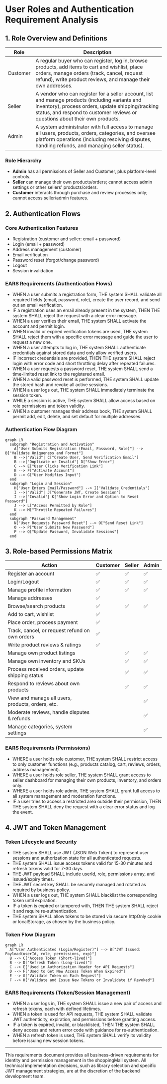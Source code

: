 # User Roles and Authentication Requirement Analysis

## 1. Role Overview and Definitions

| Role    | Description                                                                                                                                                    |
|---------|----------------------------------------------------------------------------------------------------------------------------------------------------------------|
| Customer| A regular buyer who can register, log in, browse products, add items to cart and wishlist, place orders, manage orders (track, cancel, request refund), write product reviews, and manage their own addresses. |
| Seller  | A vendor who can register for a seller account, list and manage products (including variants and inventory), process orders, update shipping/tracking status, and respond to customer reviews or questions about their own products. |
| Admin   | A system administrator with full access to manage all users, products, orders, categories, and oversee platform operations (including resolving disputes, handling refunds, and managing seller status). |

### Role Hierarchy
- **Admin** has all permissions of Seller and Customer, plus platform-level controls.
- **Seller** can manage their own products/orders; cannot access admin settings or other sellers' products/orders.
- **Customer** interacts through purchase and review processes only; cannot access seller/admin features.

## 2. Authentication Flows

### Core Authentication Features
- Registration (customer and seller: email + password)
- Login (email + password)
- Address management (customer)
- Email verification
- Password reset (forgot/change password)
- Logout
- Session invalidation

### EARS Requirements (Authentication Flows)
- WHEN a user submits a registration form, THE system SHALL validate all required fields (email, password, role), create the user record, and send out an email verification.
- IF a registration uses an email already present in the system, THEN THE system SHALL reject the request with a clear error message.
- WHEN a user verifies their email, THE system SHALL activate the account and permit login.
- WHEN invalid or expired verification tokens are used, THE system SHALL reject them with a specific error message and guide the user to request a new one.
- WHEN a user attempts to log in, THE system SHALL authenticate credentials against stored data and only allow verified users.
- IF incorrect credentials are provided, THEN THE system SHALL reject login with error code and short throttling delay after repeated failures.
- WHEN a user requests a password reset, THE system SHALL send a time-limited reset link to the registered email.
- WHEN a valid password reset is performed, THE system SHALL update the stored hash and revoke all active sessions.
- WHEN a user logs out, THE system SHALL immediately terminate the session token.
- WHILE a session is active, THE system SHALL allow access based on role permissions and token validity.
- WHEN a customer manages their address book, THE system SHALL permit add, edit, delete, and set default for multiple addresses.

### Authentication Flow Diagram
```mermaid
graph LR
  subgraph "Registration and Activation"
    A["User Submits Registration (Email, Password, Role)"] --> B["Validate Uniqueness and Format"]
    B -->|"Valid"| C["Create User, Send Verification Email"]
    B -->|"Duplicate or Invalid"| D["Show Error"]
    C --> E["User Clicks Verification Link"]
    E --> F["Activate Account"]
    D --> G["User Modifies Input"]
  end
  subgraph "Login and Session"
    H["User Enters Email/Password"] --> I["Validate Credentials"]
    I -->|"Valid"| J["Generate JWT, Create Session"]
    I -->|"Invalid"| K["Show Login Error and Option to Reset Password"]
    J --> L["Access Permitted by Role"]
    K --> M["Throttle Repeated Failures"]
  end
  subgraph "Password Management"
    N["User Requests Password Reset"] --> O["Send Reset Link"]
    O --> P["User Submits New Password"]
    P --> Q["Update Password, Invalidate Sessions"]
  end
```

## 3. Role-based Permissions Matrix

| Action                                              | Customer | Seller | Admin |
|-----------------------------------------------------|----------|--------|-------|
| Register an account                                 | ✅       | ✅     | ✅    |
| Login/Logout                                        | ✅       | ✅     | ✅    |
| Manage profile information                          | ✅       | ✅     | ✅    |
| Manage addresses                                    | ✅       |        |       |
| Browse/search products                              | ✅       | ✅     | ✅    |
| Add to cart, wishlist                              | ✅       |        |       |
| Place order, process payment                        | ✅       |        |       |
| Track, cancel, or request refund on own orders      | ✅       |        |       |
| Write product reviews & ratings                     | ✅       |        |       |
| Manage own product listings                         |          | ✅     | ✅    |
| Manage own inventory and SKUs                       |          | ✅     | ✅    |
| Process received orders, update shipping status      |          | ✅     | ✅    |
| Respond to reviews about own products               |          | ✅     | ✅    |
| View and manage all users, products, orders, etc.   |          |        | ✅    |
| Moderate reviews, handle disputes & refunds         |          |        | ✅    |
| Manage categories, system settings                  |          |        | ✅    |

### EARS Requirements (Permissions)
- WHERE a user holds role customer, THE system SHALL restrict access to only customer functions (e.g., products catalog, cart, reviews, orders, address management).
- WHERE a user holds role seller, THE system SHALL grant access to seller dashboard for managing their own products, inventory, and orders only.
- WHERE a user holds role admin, THE system SHALL grant full access to all system management and moderation functions.
- IF a user tries to access a restricted area outside their permission, THEN THE system SHALL deny the request with a clear error status and log the event.

## 4. JWT and Token Management

### Token Lifecycle and Security
- THE system SHALL use JWT (JSON Web Token) to represent user sessions and authorization state for all authenticated requests.
- THE system SHALL issue access tokens valid for 15-30 minutes and refresh tokens valid for 7-30 days.
- THE JWT payload SHALL include userId, role, permissions array, and issued/expiry times.
- THE JWT secret key SHALL be securely managed and rotated as required by business policy.
- WHEN a user logs out, THE system SHALL blacklist the corresponding token until expiration.
- IF a token is expired or tampered with, THEN THE system SHALL reject it and require re-authentication.
- THE system SHALL allow tokens to be stored via secure httpOnly cookie or localStorage, as chosen by the business policy.

### Token Flow Diagram
```mermaid
graph LR
  A["User Authenticated (Login/Register)"] --> B["JWT Issued: Payload(userId, role, permissions, exp)"]
  B --> C["Access Token (Short-lived)"]
  B --> D["Refresh Token (Long-lived)"]
  C --> E["Used in Authorization Header for API Requests"]
  D --> F["Used to Get New Access Token When Expired"]
  E --> G["Validate Token on Each Request"]
  F --> H["Validate and Issue New Tokens or Invalidate if Revoked"]
```

### EARS Requirements (Token/Session Management)
- WHEN a user logs in, THE system SHALL issue a new pair of access and refresh tokens, each with defined lifetimes.
- WHEN a token is used for API requests, THE system SHALL validate JWT authenticity, expiration, and permissions before granting access.
- IF a token is expired, invalid, or blacklisted, THEN THE system SHALL deny access and return error code with guidance for re-authentication.
- WHEN a refresh token is used, THE system SHALL verify its validity before issuing new session tokens.

---

This requirements document provides all business-driven requirements for identity and permission management in the shoppingMall system. All technical implementation decisions, such as library selection and specific JWT management strategies, are at the discretion of the backend development team.